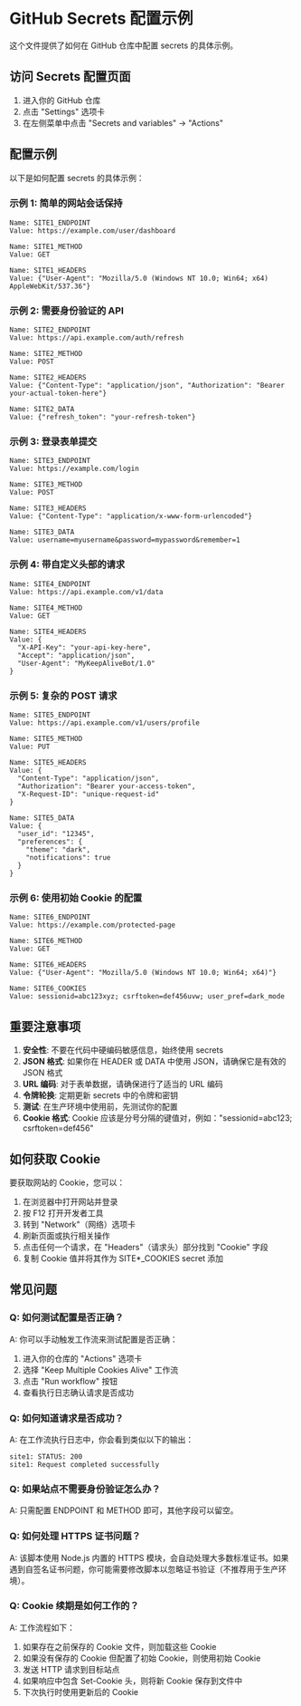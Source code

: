 # GitHub Secrets 配置示例

这个文件提供了如何在 GitHub 仓库中配置 secrets 的具体示例。

## 访问 Secrets 配置页面

1. 进入你的 GitHub 仓库
2. 点击 "Settings" 选项卡
3. 在左侧菜单中点击 "Secrets and variables" -> "Actions"

## 配置示例

以下是如何配置 secrets 的具体示例：

### 示例 1: 简单的网站会话保持

```
Name: SITE1_ENDPOINT
Value: https://example.com/user/dashboard

Name: SITE1_METHOD
Value: GET

Name: SITE1_HEADERS
Value: {"User-Agent": "Mozilla/5.0 (Windows NT 10.0; Win64; x64) AppleWebKit/537.36"}
```

### 示例 2: 需要身份验证的 API

```
Name: SITE2_ENDPOINT
Value: https://api.example.com/auth/refresh

Name: SITE2_METHOD
Value: POST

Name: SITE2_HEADERS
Value: {"Content-Type": "application/json", "Authorization": "Bearer your-actual-token-here"}

Name: SITE2_DATA
Value: {"refresh_token": "your-refresh-token"}
```

### 示例 3: 登录表单提交

```
Name: SITE3_ENDPOINT
Value: https://example.com/login

Name: SITE3_METHOD
Value: POST

Name: SITE3_HEADERS
Value: {"Content-Type": "application/x-www-form-urlencoded"}

Name: SITE3_DATA
Value: username=myusername&password=mypassword&remember=1
```

### 示例 4: 带自定义头部的请求

```
Name: SITE4_ENDPOINT
Value: https://api.example.com/v1/data

Name: SITE4_METHOD
Value: GET

Name: SITE4_HEADERS
Value: {
  "X-API-Key": "your-api-key-here",
  "Accept": "application/json",
  "User-Agent": "MyKeepAliveBot/1.0"
}
```

### 示例 5: 复杂的 POST 请求

```
Name: SITE5_ENDPOINT
Value: https://api.example.com/v1/users/profile

Name: SITE5_METHOD
Value: PUT

Name: SITE5_HEADERS
Value: {
  "Content-Type": "application/json",
  "Authorization": "Bearer your-access-token",
  "X-Request-ID": "unique-request-id"
}

Name: SITE5_DATA
Value: {
  "user_id": "12345",
  "preferences": {
    "theme": "dark",
    "notifications": true
  }
}
```

### 示例 6: 使用初始 Cookie 的配置

```
Name: SITE6_ENDPOINT
Value: https://example.com/protected-page

Name: SITE6_METHOD
Value: GET

Name: SITE6_HEADERS
Value: {"User-Agent": "Mozilla/5.0 (Windows NT 10.0; Win64; x64)"}

Name: SITE6_COOKIES
Value: sessionid=abc123xyz; csrftoken=def456uvw; user_pref=dark_mode
```

## 重要注意事项

1. **安全性**: 不要在代码中硬编码敏感信息，始终使用 secrets
2. **JSON 格式**: 如果你在 HEADER 或 DATA 中使用 JSON，请确保它是有效的 JSON 格式
3. **URL 编码**: 对于表单数据，请确保进行了适当的 URL 编码
4. **令牌轮换**: 定期更新 secrets 中的令牌和密钥
5. **测试**: 在生产环境中使用前，先测试你的配置
6. **Cookie 格式**: Cookie 应该是分号分隔的键值对，例如："sessionid=abc123; csrftoken=def456"

## 如何获取 Cookie

要获取网站的 Cookie，您可以：

1. 在浏览器中打开网站并登录
2. 按 F12 打开开发者工具
3. 转到 "Network"（网络）选项卡
4. 刷新页面或执行相关操作
5. 点击任何一个请求，在 "Headers"（请求头）部分找到 "Cookie" 字段
6. 复制 Cookie 值并将其作为 SITE*_COOKIES secret 添加

## 常见问题

### Q: 如何测试配置是否正确？
A: 你可以手动触发工作流来测试配置是否正确：
1. 进入你的仓库的 "Actions" 选项卡
2. 选择 "Keep Multiple Cookies Alive" 工作流
3. 点击 "Run workflow" 按钮
4. 查看执行日志确认请求是否成功

### Q: 如何知道请求是否成功？
A: 在工作流执行日志中，你会看到类似以下的输出：
```
site1: STATUS: 200
site1: Request completed successfully
```

### Q: 如果站点不需要身份验证怎么办？
A: 只需配置 ENDPOINT 和 METHOD 即可，其他字段可以留空。

### Q: 如何处理 HTTPS 证书问题？
A: 该脚本使用 Node.js 内置的 HTTPS 模块，会自动处理大多数标准证书。如果遇到自签名证书问题，你可能需要修改脚本以忽略证书验证（不推荐用于生产环境）。

### Q: Cookie 续期是如何工作的？
A: 工作流程如下：
1. 如果存在之前保存的 Cookie 文件，则加载这些 Cookie
2. 如果没有保存的 Cookie 但配置了初始 Cookie，则使用初始 Cookie
3. 发送 HTTP 请求到目标站点
4. 如果响应中包含 Set-Cookie 头，则将新 Cookie 保存到文件中
5. 下次执行时使用更新后的 Cookie